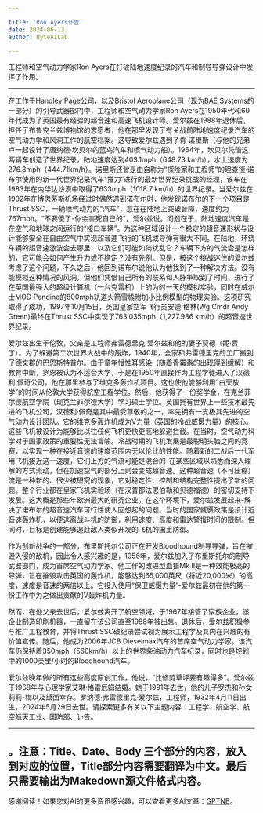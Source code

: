 ```yaml
---

title: 'Ron Ayers讣告'
date: 2024-06-13
author: ByteAILab

---
```


工程师和空气动力学家Ron Ayers在打破陆地速度纪录的汽车和制导导弹设计中发挥了作用。

---
在工作于Handley Page公司，以及Bristol Aeroplane公司（现为BAE Systems的一部分）的引导武器部门中，工程师和空气动力学家Ron Ayers在1950年代和60年代成为了英国最有经验的超音速和高速飞机设计师。爱尔兹在1988年退休后，担任了布鲁克兰兹博物馆的志愿者，他在那里发现了有关战前陆地速度纪录汽车的空气动力学和风洞工作的航空档案。这导致爱尔兹遇到了肯·诺里斯（与他的兄弟卢一起设计了唐纳德·坎贝尔的蓝鸟汽车和喷气动力船）。1964年，坎贝尔凭借这两辆车创造了世界纪录，陆地速度达到403.1mph（648.73 km/h），水上速度为276.3mph（444.71km/h）。诺里斯还曾是由自称为“探险家和工程师”的理查德·诺布尔使用的新一代世界纪录汽车“推力”进行的最新世界纪录挑战的经理，该车在1983年在内华达沙漠中取得了633mph（1018.7 km/h）的世界纪录。当爱尔兹在1992年在博恩茅斯机场经过时偶然遇到诺布尔时，他发现诺布尔的下一个项目是Thrust SSC，一辆喷气动力的“汽车”，意在在陆地上突破音障，速度约为767mph。“不要傻了-你会害死自己的”，爱尔兹说。问题在于，陆地速度汽车是在空气和地球之间运行的“接口车辆”。为这种区域设计一个稳定的超音速形状与设计能够安全在自由空气中实现超音速飞行的飞机或导弹有很大不同。在陆地，环绕车辆的超音速激波会去哪里，以及它们可能如何扰乱它？车辆下方的气流会是怎样的，它可能会如何产生升力或不稳定？没有先例。但是，被这个挑战迷住的爱尔兹考虑了这个问题，不久之后，他回到诺布尔说他认为他找到了一种解决方法。没有能模拟这种情况的风洞，但他们凭借自己所有的联系和人脉争取到了时间，进行了在英国最强大的超级计算机（一台克雷机）上的为时一天的模拟实验，同时在威尔士MOD Pendine的800mph轨道火箭雪橇附加小比例模型的物理实验。这项研究取得了成功，1997年10月15日，英国皇家空军飞行员安迪·格林(Wg Cmdr Andy Green)最终在Thrust SSC中实现了763.035mph（1,227.986 km/h）的超音速世界纪录。

爱尔兹出生于伦敦，父亲是工程师弗雷德里克·爱尔兹和他的妻子莫德（妮·贾丁）。为了躲避第二次世界大战中的轰炸，1940年，全家和弗雷德里克的工厂搬到了德文郡的巴恩斯特普尔。由于童年慢性耳感染（随着青霉素的出现得到缓解）和教育中断，罗恩被认为不适合大学，于是在1950年直接作为工程学徒进入了汉德利·佩奇公司，他在那里参与了维克多轰炸机项目。这也使他能够利用“白天放学”的时间从伦敦大学获得航空工程学位。然后，他获得了一份奖学金，在克兰菲尔德航空学院（现克兰菲尔德大学）学习硕士学位。英国拥有世界上一些技术最先进的飞机公司，汉德利·佩奇是其中最受尊敬的之一，率先拥有一支极其先进的空气动力设计团队。它的维克多轰炸机成为V力量（英国的冷战威慑力量）的核心。这些飞机被设计为能够比以往任何飞机更快更高地躲避拦截。在当时，空气动力科学对于国家政策的重要性无法言喻。冷战时期的飞机发展是最聪明头脑之间的竞赛，以实现一种在接近音速的速度范围内无以伦比的性能。随着新的二战后一代军用飞机接近这一速度，它们上方的气流可能是混合的-在某些区域以熟悉而深入理解的方式流动，但在加速空气的部分上则会变成超音速。这种超音速（不可压缩）流是一种新的、很少被研究的现象，它对稳定性、控制和结构完整性提出了新的问题。整个行业都在皇家飞机实验场（在汉普郡法恩伯勒和贝德福德）的密切支持下发展。这大概是那些年欧洲最大的研究企业。在这个环境下，爱尔兹发展起来-解决了诺布尔的超音速汽车可行性使人回想起的问题。当时的国家威慑政策是设计近音速轰炸机，以便逃离战斗机的防御，利用速度、高度和雷达警报时间的限制。但同时，目标是创建能够追赶敌人类似开发的飞机的国土防御。

作为创新战争的一部分，布里斯托尔公司正在开发Bloodhound制导导弹，旨在摧毁入侵的敌机，因此令人感兴趣的是，1956年，爱尔兹加入了布里斯托尔的制导武器部门，成为首席空气动力学家。他工作的改进型血猎Mk II是一种效能极高的导弹，旨在摧毁攻击英国的轰炸机，能够达到65,000英尺（将近20,000米）的高度，速度是音速的两倍以上。它投入使用“保卫威慑力量”-爱尔兹最初在他的第一份工作中为之做出贡献的V轰炸机力量。

然而，在他父亲去世后，爱尔兹离开了航空领域，于1967年接管了家族企业，该企业制造印刷机器，一直留在该公司直至1988年被出售。退休后，爱尔兹积极参与推广工程教育，并将Thrust SSC破纪录尝试视为展示工程学及其内在兴趣的有价值宣传。随后，他成为2006年JCB Dieselmax汽车的首席空气动力学家，该汽车仍保持着350mph（560km/h）以上的世界柴油动力汽车纪录，同时也是规划中的1000英里/小时的Bloodhound汽车。

爱尔兹晚年做的所有这些高度原创工作，他说，“比修剪草坪要有趣得多”。爱尔兹于1968年与心理学家艾琳·格雷厄姆结婚。她于1991年去世，他的儿子罗杰和孙女莉莉-梅以及黛西幸存。罗纳德·弗雷德里克·爱尔兹，工程师，1932年4月11日出生，2024年5月29日去世。请探索更多有关以下主题内容：工程学、航空学、航空航天工业、国防部、讣告。

---

。注意：Title、Date、Body 三个部分的内容，放入到对应的位置，Title部分内容需要翻译为中文。最后只需要输出为Makedown源文件格式内容。
---
感谢阅读！如果您对AI的更多资讯感兴趣，可以查看更多AI文章：[GPTNB](https://gptnb.com)。